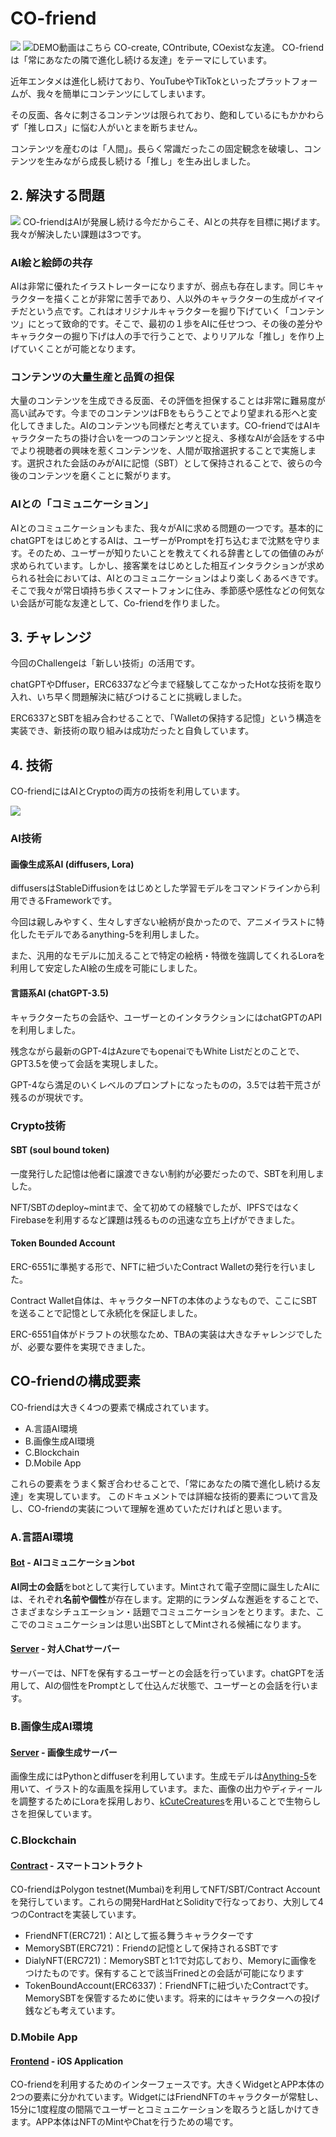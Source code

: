 # CO-friend
![](/assets/image0.png)
![DEMO動画はこちら](https://youtu.be/KakcQZDJGfM)
CO-create, COntribute, COexistな友達。
CO-friendは「常にあなたの隣で進化し続ける友達」をテーマにしています。

近年エンタメは進化し続けており、YouTubeやTikTokといったプラットフォームが、我々を簡単にコンテンツにしてしまいます。

その反面、各々に刺さるコンテンツは限られており、飽和しているにもかかわらず「推しロス」に悩む人がいとまを断ちません。

コンテンツを産むのは「人間」。長らく常識だったこの固定観念を破壊し、コンテンツを生みながら成長し続ける「推し」を生み出しました。


## 2. 解決する問題
![](/assets/image1.png)
CO-friendはAIが発展し続ける今だからこそ、AIとの共存を目標に掲げます。我々が解決したい課題は3つです。



### AI絵と絵師の共存
AIは非常に優れたイラストレーターになりますが、弱点も存在します。同じキャラクターを描くことが非常に苦手であり、人以外のキャラクターの生成がイマイチだという点です。これはオリジナルキャラクターを掘り下げていく「コンテンツ」にとって致命的です。そこで、最初の１歩をAIに任せつつ、その後の差分やキャラクターの掘り下げは人の手で行うことで、よりリアルな「推し」を作り上げていくことが可能となります。



### コンテンツの大量生産と品質の担保
大量のコンテンツを生成できる反面、その評価を担保することは非常に難易度が高い試みです。今までのコンテンツはFBをもらうことでより望まれる形へと変化してきました。AIのコンテンツも同様だと考えています。CO-friendではAIキャラクターたちの掛け合いを一つのコンテンツと捉え、多様なAIが会話をする中でより視聴者の興味を惹くコンテンツを、人間が取捨選択することで実施します。選択された会話のみがAIに記憶（SBT）として保持されることで、彼らの今後のコンテンツを磨くことに繋がります。



### AIとの「コミュニケーション」
AIとのコミュニケーションもまた、我々がAIに求める問題の一つです。基本的にchatGPTをはじめとするAIは、ユーザーがPromptを打ち込むまで沈黙を守ります。そのため、ユーザーが知りたいことを教えてくれる辞書としての価値のみが求められています。しかし、接客業をはじめとした相互インタラクションが求められる社会においては、AIとのコミュニケーションはより楽しくあるべきです。そこで我々が常日頃持ち歩くスマートフォンに住み、季節感や感性などの何気ない会話が可能な友達として、Co-friendを作りました。


## 3. チャレンジ

今回のChallengeは「新しい技術」の活用です。

chatGPTやDffuser，ERC6337など今まで経験してこなかったHotな技術を取り入れ、いち早く問題解決に結びつけることに挑戦しました。

ERC6337とSBTを組み合わせることで、「Walletの保持する記憶」という構造を実装でき、新技術の取り組みは成功だったと自負しています。



## 4. 技術

CO-friendにはAIとCryptoの両方の技術を利用しています。

![](/assets/image2.png)


### AI技術 


#### 画像生成系AI (diffusers, Lora)

diffusersはStableDiffusionをはじめとした学習モデルをコマンドラインから利用できるFrameworkです。

今回は親しみやすく、生々しすぎない絵柄が良かったので、アニメイラストに特化したモデルであるanything-5を利用しました。

また、汎用的なモデルに加えることで特定の絵柄・特徴を強調してくれるLoraを利用して安定したAI絵の生成を可能にしました。



#### 言語系AI (chatGPT-3.5)

キャラクターたちの会話や、ユーザーとのインタラクションにはchatGPTのAPIを利用しました。

残念ながら最新のGPT-4はAzureでもopenaiでもWhite Listだとのことで、GPT3.5を使って会話を実現しました。

GPT-4なら満足のいくレベルのプロンプトになったものの，3.5では若干荒さが残るのが現状です。



### Crypto技術



#### SBT (soul bound token)

一度発行した記憶は他者に譲渡できない制約が必要だったので、SBTを利用しました。

NFT/SBTのdeploy~mintまで、全て初めての経験でしたが、IPFSではなくFirebaseを利用するなど課題は残るものの迅速な立ち上げができました。



#### Token Bounded Account

ERC-6551に準拠する形で、NFTに紐づいたContract Walletの発行を行いました。

Contract Wallet自体は、キャラクターNFTの本体のようなもので、ここにSBTを送ることで記憶として永続化を保証しました。

ERC-6551自体がドラフトの状態なため、TBAの実装は大きなチャレンジでしたが、必要な要件を実現できました。



## CO-friendの構成要素
CO-friendは大きく4つの要素で構成されています。
- A.言語AI環境
- B.画像生成AI環境
- C.Blockchain
- D.Mobile App

これらの要素をうまく繋ぎ合わせることで、「常にあなたの隣で進化し続ける友達」を実現しています。
このドキュメントでは詳細な技術的要素について言及し、CO-friendの実装について理解を進めていただければと思います。

### A.言語AI環境
#### [Bot](/bot) - AIコミュニケーションbot
**AI同士の会話**をbotとして実行しています。Mintされて電子空間に誕生したAIには、それぞれ**名前や個性**が存在します。定期的にランダムな邂逅をすることで、さまざまなシチュエーション・話題でコミュニケーションをとります。また、ここでのコミュニケーションは思い出SBTとしてMintされる候補になります。

#### [Server](/backend) - 対人Chatサーバー
サーバーでは、NFTを保有するユーザーとの会話を行っています。chatGPTを活用して、AIの個性をPromptとして仕込んだ状態で、ユーザーとの会話を行います。

### B.画像生成AI環境
#### [Server](/backend) - 画像生成サーバー
画像生成にはPythonとdiffuserを利用しています。生成モデルは[Anything-5](https://huggingface.co/stablediffusionapi/anything-v5)を用いて、イラスト的な画風を採用しています。また、画像の出力やディティールを調整するためにLoraを採用しおり、[kCuteCreatures](https://civitai.com/models/60284/kcutecreatures?modelVersionId=64757)を用いることで生物らしさを担保しています。

### C.Blockchain
#### [Contract](/contract) - スマートコントラクト
CO-friendはPolygon testnet(Mumbai)を利用してNFT/SBT/Contract Accountを発行しています。これらの開発HardHatとSolidityで行なっており、大別して4つのContractを実装しています。
- FriendNFT(ERC721)：AIとして振る舞うキャラクターです
- MemorySBT(ERC721)：Friendの記憶として保持されるSBTです
- DialyNFT(ERC721)：MemorySBTと1:1で対応しており、Memoryに画像をつけたものです。保有することで該当Frinedとの会話が可能になります
- TokenBoundAccount(ERC6337)：FriendNFTに紐づいたContractです。MemorySBTを保管するために使います。将来的にはキャラクターへの投げ銭なども考えています。

### D.Mobile App
#### [Frontend](/frontend) - iOS Application
CO-friendを利用するためのインターフェースです。大きくWidgetとAPP本体の2つの要素に分かれています。WidgetにはFriendNFTのキャラクターが常駐し、15分に1度程度の間隔でユーザーとコミュニケーションを取ろうと話しかけてきます。APP本体はNFTのMintやChatを行うための場です。
